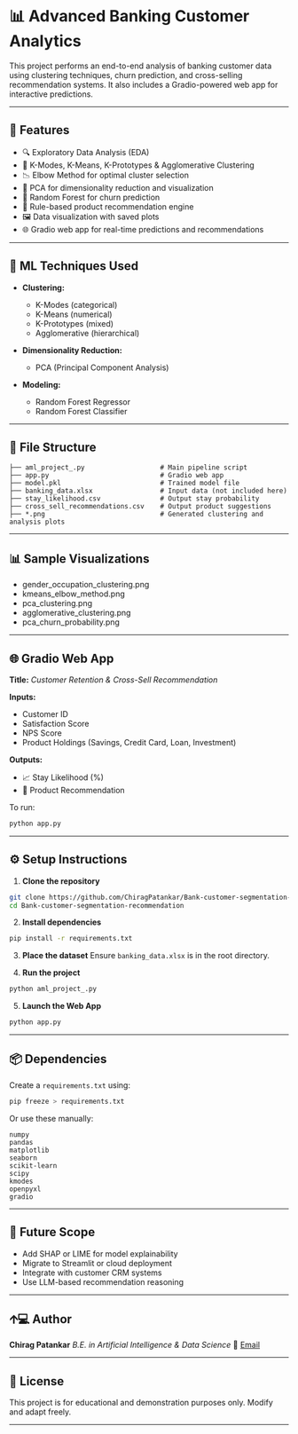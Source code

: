 # 📊 Advanced Banking Customer Analytics

This project performs an end-to-end analysis of banking customer data using clustering techniques, churn prediction, and cross-selling recommendation systems. It also includes a Gradio-powered web app for interactive predictions.

---

## 🚀 Features

* 🔍 Exploratory Data Analysis (EDA)
* 🔗 K-Modes, K-Means, K-Prototypes & Agglomerative Clustering
* 📉 Elbow Method for optimal cluster selection
* 🧪 PCA for dimensionality reduction and visualization
* 🌲 Random Forest for churn prediction
* 🤝 Rule-based product recommendation engine
* 🖼️ Data visualization with saved plots
* 🌐 Gradio web app for real-time predictions and recommendations

---

## 🧠 ML Techniques Used

* **Clustering:**

  * K-Modes (categorical)
  * K-Means (numerical)
  * K-Prototypes (mixed)
  * Agglomerative (hierarchical)
* **Dimensionality Reduction:**

  * PCA (Principal Component Analysis)
* **Modeling:**

  * Random Forest Regressor
  * Random Forest Classifier

---

## 📁 File Structure

```
├── aml_project_.py                   # Main pipeline script
├── app.py                            # Gradio web app
├── model.pkl                         # Trained model file
├── banking_data.xlsx                 # Input data (not included here)
├── stay_likelihood.csv               # Output stay probability
├── cross_sell_recommendations.csv    # Output product suggestions
├── *.png                             # Generated clustering and analysis plots
```

---

## 📊 Sample Visualizations

* gender\_occupation\_clustering.png
* kmeans\_elbow\_method.png
* pca\_clustering.png
* agglomerative\_clustering.png
* pca\_churn\_probability.png

---

## 🌐 Gradio Web App

**Title:** *Customer Retention & Cross-Sell Recommendation*

**Inputs:**

* Customer ID
* Satisfaction Score
* NPS Score
* Product Holdings (Savings, Credit Card, Loan, Investment)

**Outputs:**

* 📈 Stay Likelihood (%)
* 🎯 Product Recommendation

To run:

```bash
python app.py
```

---

## ⚙️ Setup Instructions

1. **Clone the repository**

```bash
git clone https://github.com/ChiragPatankar/Bank-customer-segmentation-recommendation.git
cd Bank-customer-segmentation-recommendation
```

2. **Install dependencies**

```bash
pip install -r requirements.txt
```

3. **Place the dataset**
   Ensure `banking_data.xlsx` is in the root directory.

4. **Run the project**

```bash
python aml_project_.py
```

5. **Launch the Web App**

```bash
python app.py
```

---

## 📦 Dependencies

Create a `requirements.txt` using:

```bash
pip freeze > requirements.txt
```

Or use these manually:

```
numpy
pandas
matplotlib
seaborn
scikit-learn
scipy
kmodes
openpyxl
gradio
```

---

## 🔮 Future Scope

* Add SHAP or LIME for model explainability
* Migrate to Streamlit or cloud deployment
* Integrate with customer CRM systems
* Use LLM-based recommendation reasoning

---

## 🡩‍💻 Author

**Chirag Patankar**
*B.E. in Artificial Intelligence & Data Science*
📧 [Email](mailto:officialchiragp1605@gmail.com) 

---

## 📃 License

This project is for educational and demonstration purposes only. Modify and adapt freely.

---
